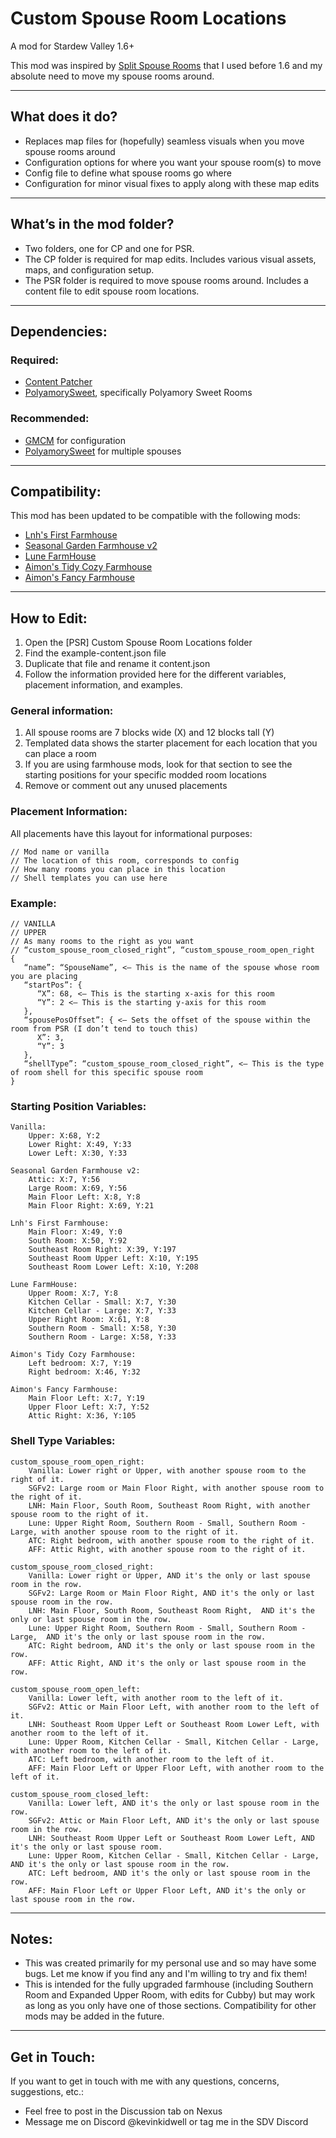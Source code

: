 # Custom Spouse Room Locations
A mod for Stardew Valley 1.6+

This mod was inspired by [Split Spouse Rooms](https://www.nexusmods.com/stardewvalley/mods/17699) that I used before 1.6 and my absolute need to move my spouse rooms around.

---

## What does it do?

- Replaces map files for (hopefully) seamless visuals when you move spouse rooms around
- Configuration options for where you want your spouse room(s) to move
- Config file to define what spouse rooms go where
- Configuration for minor visual fixes to apply along with these map edits

---

## What’s in the mod folder?

- Two folders, one for CP and one for PSR.
- The CP folder is required for map edits. Includes various visual assets, maps, and configuration setup.
- The PSR folder is required to move spouse rooms around. Includes a content file to edit spouse room locations.

---

## Dependencies:

### Required:
- [Content Patcher](https://www.nexusmods.com/stardewvalley/mods/1915)
- [PolyamorySweet](https://www.nexusmods.com/stardewvalley/mods/20599), specifically Polyamory Sweet Rooms

### Recommended:
- [GMCM](https://www.nexusmods.com/stardewvalley/mods/5098) for configuration
- [PolyamorySweet](https://www.nexusmods.com/stardewvalley/mods/20599) for multiple spouses

---

## Compatibility:

This mod has been updated to be compatible with the following mods:
- [Lnh's First Farmhouse](https://www.nexusmods.com/stardewvalley/mods/17526)
- [Seasonal Garden Farmhouse v2](https://www.nexusmods.com/stardewvalley/mods/17386)
- [Lune FarmHouse](https://www.nexusmods.com/stardewvalley/mods/17627)
- [Aimon's Tidy Cozy Farmhouse](https://www.nexusmods.com/stardewvalley/mods/16438)
- [Aimon's Fancy Farmhouse](https://www.nexusmods.com/stardewvalley/mods/14411)

---

## How to Edit:
1. Open the [PSR] Custom Spouse Room Locations folder
2. Find the example-content.json file
3. Duplicate that file and rename it content.json
4. Follow the information provided here for the different variables, placement information, and examples.  

### General information:  
1. All spouse rooms are 7 blocks wide (X) and 12 blocks tall (Y)
2. Templated data shows the starter placement for each location that you can place a room
3. If you are using farmhouse mods, look for that section to see the starting positions for your specific modded room locations
4. Remove or comment out any unused placements

### Placement Information:  
All placements have this layout for informational purposes:  
```
// Mod name or vanilla  
// The location of this room, corresponds to config  
// How many rooms you can place in this location  
// Shell templates you can use here
```

### Example:  
```
// VANILLA  
// UPPER  
// As many rooms to the right as you want  
// “custom_spouse_room_closed_right”, “custom_spouse_room_open_right  
{  
   “name”: “SpouseName”, <— This is the name of the spouse whose room you are placing  
   “startPos”: {  
      “X”: 68, <— This is the starting x-axis for this room  
      “Y”: 2 <— This is the starting y-axis for this room  
   },  
   “spousePosOffset”: { <— Sets the offset of the spouse within the room from PSR (I don’t tend to touch this)  
      X”: 3,  
      “Y”: 3  
   },  
   “shellType”: “custom_spouse_room_closed_right”, <— This is the type of room shell for this specific spouse room  
}
```

### Starting Position Variables: 
```
Vanilla:
    Upper: X:68, Y:2
    Lower Right: X:49, Y:33
    Lower Left: X:30, Y:33

Seasonal Garden Farmhouse v2:
    Attic: X:7, Y:56
    Large Room: X:69, Y:56
    Main Floor Left: X:8, Y:8
    Main Floor Right: X:69, Y:21

Lnh's First Farmhouse:
    Main Floor: X:49, Y:0
    South Room: X:50, Y:92
    Southeast Room Right: X:39, Y:197
    Southeast Room Upper Left: X:10, Y:195
    Southeast Room Lower Left: X:10, Y:208

Lune FarmHouse:
    Upper Room: X:7, Y:8
    Kitchen Cellar - Small: X:7, Y:30
    Kitchen Cellar - Large: X:7, Y:33
    Upper Right Room: X:61, Y:8
    Southern Room - Small: X:58, Y:30
    Southern Room - Large: X:58, Y:33

Aimon's Tidy Cozy Farmhouse:
    Left bedroom: X:7, Y:19
    Right bedroom: X:46, Y:32
  
Aimon's Fancy Farmhouse:
    Main Floor Left: X:7, Y:19
    Upper Floor Left: X:7, Y:52
    Attic Right: X:36, Y:105
```

### Shell Type Variables:
```
custom_spouse_room_open_right:
    Vanilla: Lower right or Upper, with another spouse room to the right of it.
    SGFv2: Large room or Main Floor Right, with another spouse room to the right of it.
    LNH: Main Floor, South Room, Southeast Room Right, with another spouse room to the right of it.
    Lune: Upper Right Room, Southern Room - Small, Southern Room - Large, with another spouse room to the right of it.
    ATC: Right bedroom, with another spouse room to the right of it.
    AFF: Attic Right, with another spouse room to the right of it.

custom_spouse_room_closed_right:
    Vanilla: Lower right or Upper, AND it's the only or last spouse room in the row.
    SGFv2: Large Room or Main Floor Right, AND it's the only or last spouse room in the row.
    LNH: Main Floor, South Room, Southeast Room Right,  AND it's the only or last spouse room in the row.
    Lune: Upper Right Room, Southern Room - Small, Southern Room - Large,  AND it's the only or last spouse room in the row.
    ATC: Right bedroom, AND it's the only or last spouse room in the row.
    AFF: Attic Right, AND it's the only or last spouse room in the row.

custom_spouse_room_open_left:
    Vanilla: Lower left, with another room to the left of it.
    SGFv2: Attic or Main Floor Left, with another room to the left of it.
    LNH: Southeast Room Upper Left or Southeast Room Lower Left, with another room to the left of it.
    Lune: Upper Room, Kitchen Cellar - Small, Kitchen Cellar - Large, with another room to the left of it.
    ATC: Left bedroom, with another room to the left of it.
    AFF: Main Floor Left or Upper Floor Left, with another room to the left of it.

custom_spouse_room_closed_left:
    Vanilla: Lower left, AND it's the only or last spouse room in the row.
    SGFv2: Attic or Main Floor Left, AND it's the only or last spouse room in the row.
    LNH: Southeast Room Upper Left or Southeast Room Lower Left, AND it's the only or last spouse room.
    Lune: Upper Room, Kitchen Cellar - Small, Kitchen Cellar - Large,  AND it's the only or last spouse room in the row.
    ATC: Left bedroom, AND it's the only or last spouse room in the row.
    AFF: Main Floor Left or Upper Floor Left, AND it's the only or last spouse room in the row.
```
---

## Notes:
- This was created primarily for my personal use and so may have some bugs. Let me know if you find any and I'm willing to try and fix them!
- This is intended for the fully upgraded farmhouse (including Southern Room and Expanded Upper Room, with edits for Cubby) but may work as long as you only have one of those sections. Compatibility for other mods may be added in the future.


---

## Get in Touch:
If you want to get in touch with me with any questions, concerns, suggestions, etc.:
- Feel free to post in the Discussion tab on Nexus
- Message me on Discord @kevinkidwell or tag me in the SDV Discord
